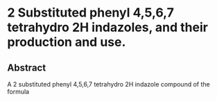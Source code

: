 # 2 Substituted phenyl 4,5,6,7 tetrahydro 2H indazoles, and their production and use.

## Abstract
A 2 substituted phenyl 4,5,6,7 tetrahydro 2H indazole compound of the formula